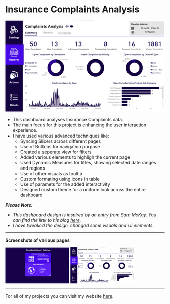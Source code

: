 # Insurance Complaints Analysis

![dashboard](https://github.com/preetparmar/Data-Visualization/blob/main/Insurance%20Complaints%20Analysis%20using%20Power%20BI/Resources/Screenshots/Dashboard.png)

- This dashboard analyses Insurance Complaints data.
- The main focus for this project is enhancing the user interaction experience.
- I have used various advanced techniques like:
  - Syncing Slicers across different pages
  - Use of Buttons for navigation purpose
  - Created a seperate view for filters
  - Added various elements to highligh the current page
  - Used Dynamic Measures for titles, showing selected date ranges and regions
  - Use of other visuals as tooltip
  - Custom formating using icons in table
  - Use of paramets for the added interactivity
  - Designed custom theme for a uniform look across the entire dashboard

**_Please Note:_**

- _This dashboard design is inspired by an entry from Sam McKay. You can find the link to his blog [here](https://forum.enterprisedna.co/t/power-bi-challenge-6-insurance-complaints-entry-from-sam-m/10402)._
- _I have tweaked the design, changed some visuals and UI elements._

---

**Screenshots of various pages**

<img src="https://github.com/preetparmar/Data-Visualization/blob/main/Insurance%20Complaints%20Analysis%20using%20Power%20BI/Resources/Screenshots/Page%20-%20Settings.png" width=40% padding-right:10px>&nbsp;<img src="https://github.com/preetparmar/Data-Visualization/blob/main/Insurance%20Complaints%20Analysis%20using%20Power%20BI/Resources/Screenshots/Dashboard.png" width=40%>

---

For all of my projects you can visit my website [here](https://preetparmar.com/projects).
